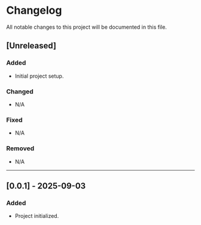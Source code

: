 # Changelog

All notable changes to this project will be documented in this file.

## [Unreleased]

### Added
- Initial project setup.

### Changed
- N/A

### Fixed
- N/A

### Removed
- N/A

---

## [0.0.1] - 2025-09-03

### Added
- Project initialized.
